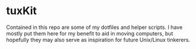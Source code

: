 # tuxKit

Contained in this repo are some of my dotfiles and helper scripts.  I have
mostly put them here for my benefit to aid in moving computers, but hopefully
they may also serve as inspiration for future Unix/Linux tinkerers.

